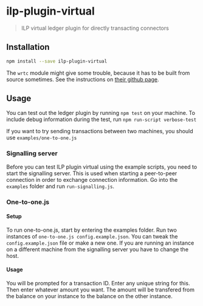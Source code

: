 # ilp-plugin-virtual

> ILP virtual ledger plugin for directly transacting connectors

## Installation

``` sh
npm install --save ilp-plugin-virtual
```

The `wrtc` module might give some trouble, because it has to be built from
source sometimes. See the instructions on [their github
page](https://github.com/js-platform/node-webrtc).

## Usage

You can test out the ledger plugin by running `npm test` on your machine.  To
include debug information during the test, run `npm run-script verbose-test`

If you want to try sending transactions between two machines, you should use
`examples/one-to-one.js`

### Signalling server

Before you can test ILP plugin virtual using the example scripts, you need to
start the signalling server. This is used when starting a peer-to-peer
connection in order to exchange connection information. Go into the `examples`
folder and run `run-signalling.js`.

### One-to-one.js

#### Setup

To run one-to-one.js, start by entering the examples folder. Run two instances
of `one-to-one.js config.example.json`. You can tweak the `config.example.json`
file or make a new one. If you are running an instance on a different machine
from the signalling server you have to change the host.

#### Usage

You will be prompted for a transaction ID. Enter any unique string for this.
Then enter whatever amount you want. The amount will be transfered from the
balance on your instance to the balance on the other instance.
